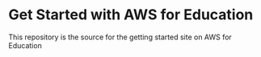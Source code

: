 # Get Started with AWS for Education
This repository is the source for the getting started site on AWS for Education
